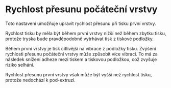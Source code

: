 Rychlost přesunu počáteční vrstvy
====
Toto nastavení umožňuje upravit rychlost přesunu při tisku první vrstvy.

Rychlost tisku by měla být během první vrstvy nižší než během zbytku tisku, protože tryska bude pravděpodobně vytrhávat tisk z tiskové podložky.

Během první vrstvy je tisk citlivější na vibrace z podložky tisku. Zvýšení rychlosti přesunu počáteční vrstvy může způsobit více vibrací. To má za následek snížení adheze mezi tiskem a tiskovou podložkou, což zvyšuje riziko selhání.

Rychlost přesunu první vrstvy však může být vyšší než rychlost tisku, protože nedochází k pod-extruzi.